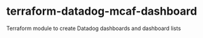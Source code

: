 # terraform-datadog-mcaf-dashboard
Terraform module to create Datadog dashboards and dashboard lists
